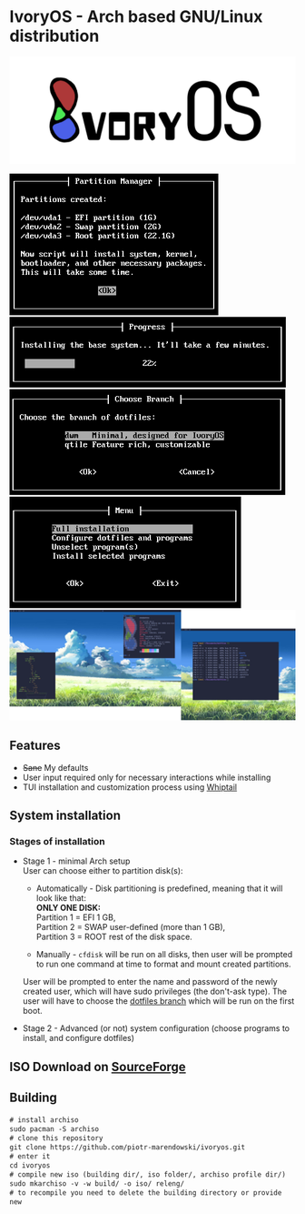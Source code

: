# IvoryOS - Arch based GNU/Linux distribution
![ivory logo](assets/ivoryOS.png)

![screen1](assets/ivory1.png)
![screen2](assets/ivory2.png)
![screen3](assets/ivory3.png)
![screen4](assets/ivory4.png)
![screen5](assets/screen1.png)

## Features
- ~~Sane~~ My defaults
- User input required only for necessary interactions while installing
- TUI installation and customization process using [Whiptail](https://en.wikibooks.org/wiki/Bash_Shell_Scripting/Whiptail)

## System installation

### Stages of installation
- Stage 1 - minimal Arch setup<br>
    User can choose either to partition disk(s):
    - Automatically - Disk partitioning is predefined, meaning that it will look like that:<br>
      **ONLY ONE DISK:**<br>
      Partition 1 = EFI 1 GB,<br>
      Partition 2 = SWAP user-defined (more than 1 GB),<br>
      Partition 3 = ROOT rest of the disk space.

    - Manually - `cfdisk` will be run on all disks, then user will be prompted to run one command at time to format and mount created partitions.

    User will be prompted to enter the name and password of the newly created user, which will have sudo privileges (the don't-ask type). The user will have to choose the [dotfiles branch](https://github.com/piotr-marendowski/dotfiles) which will be run on the first boot.

- Stage 2 - Advanced (or not) system configuration (choose programs to install, and configure dotfiles)


## ISO Download on [SourceForge](https://sourceforge.net/projects/ivoryos/files/)

## Building
```
# install archiso
sudo pacman -S archiso
# clone this repository
git clone https://github.com/piotr-marendowski/ivoryos.git
# enter it
cd ivoryos
# compile new iso (building dir/, iso folder/, archiso profile dir/)
sudo mkarchiso -v -w build/ -o iso/ releng/
# to recompile you need to delete the building directory or provide new
```
